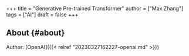 +++
title = "Generative Pre-trained Transformer"
author = ["Max Zhang"]
tags = ["AI"]
draft = false
+++

## About {#about}

Author: [OpenAI]({{< relref "20230327162227-openai.md" >}})
